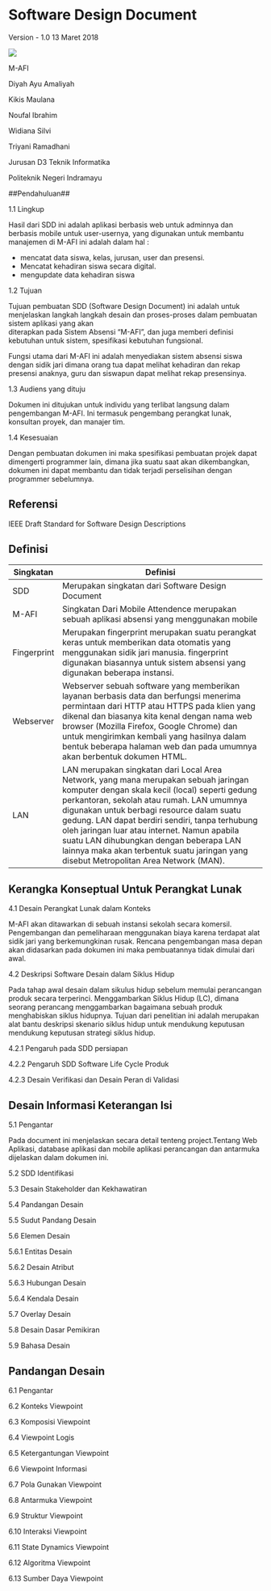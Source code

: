 # Software Design Document  #
Version - 1.0
13 Maret 2018

![](https://image.ibb.co/bJCF0x/POLINDRA.png)

M-AFI

Diyah Ayu Amaliyah


Kikis Maulana

Noufal Ibrahim

Widiana Silvi

Triyani Ramadhani

Jurusan D3 Teknik Informatika

Politeknik Negeri Indramayu


##Pendahuluan##

1.1 Lingkup

Hasil dari SDD ini adalah aplikasi berbasis web untuk adminnya dan berbasis mobile untuk user-usernya,
yang digunakan untuk membantu manajemen di M-AFI ini adalah dalam hal :
- mencatat data siswa, kelas, jurusan, user dan presensi.
- Mencatat kehadiran siswa secara digital.
- mengupdate data kehadiran siswa

1.2 Tujuan

Tujuan  pembuatan  SDD  (Software  Design  Document) ini adalah  untuk  menjelaskan 
langkah  langkah  desain  dan  proses-proses  dalam  pembuatan  sistem  aplikasi  yang  akan  
diterapkan  pada  Sistem  Absensi “M-AFI”,  dan  juga  memberi  definisi  kebutuhan 
untuk sistem, spesifikasi kebutuhan fungsional. 

 Fungsi utama dari M-AFI ini adalah menyediakan sistem absensi siswa dengan sidik jari
dimana orang tua dapat melihat kehadiran dan rekap presensi anaknya, guru dan siswapun 
dapat melihat rekap presensinya.

1.3 Audiens yang dituju

Dokumen ini ditujukan untuk individu yang terlibat langsung dalam pengembangan M-AFI. Ini termasuk pengembang perangkat lunak, konsultan proyek, dan manajer tim.


1.4 Kesesuaian

Dengan pembuatan dokumen ini maka spesifikasi pembuatan projek dapat dimengerti programmer lain, dimana jika suatu saat akan dikembangkan, dokumen ini dapat membantu dan tidak terjadi perselisihan dengan programmer sebelumnya.

## Referensi ##

IEEE Draft Standard for Software Design Descriptions 

## Definisi ##

Singkatan | Definisi 
| ------ | ------ |
| SDD | Merupakan singkatan dari Software Design Document |
| M-AFI | Singkatan Dari Mobile Attendence merupakan sebuah aplikasi absensi yang menggunakan mobile  |
|Fingerprint| Merupakan fingerprint merupakan suatu perangkat keras untuk memberikan data otomatis yang menggunakan sidik jari manusia. fingerprint digunakan biasannya untuk sistem absensi yang digunakan beberapa instansi.|
| Webserver | Webserver sebuah software yang memberikan layanan berbasis data dan berfungsi menerima permintaan dari HTTP atau HTTPS pada klien yang dikenal dan biasanya kita kenal dengan nama web browser (Mozilla Firefox, Google Chrome) dan untuk mengirimkan kembali yang hasilnya dalam bentuk beberapa halaman web dan pada umumnya akan berbentuk dokumen HTML. |
| LAN | LAN merupakan singkatan dari Local Area Network, yang mana merupakan sebuah jaringan komputer dengan skala kecil (local) seperti gedung perkantoran, sekolah atau rumah. LAN umumnya digunakan untuk berbagi resource dalam suatu gedung. LAN dapat berdiri sendiri, tanpa terhubung oleh jaringan luar atau internet. Namun apabila suatu LAN dihubungkan dengan beberapa LAN lainnya maka akan terbentuk suatu jaringan yang disebut Metropolitan Area Network (MAN). |


##  Kerangka Konseptual  Untuk Perangkat Lunak ##

4.1  Desain Perangkat Lunak dalam Konteks

M-AFI akan ditawarkan di sebuah instansi sekolah secara komersil. Pengembangan dan pemeliharaan menggunakan biaya karena terdapat alat sidik jari yang berkemungkinan rusak. Rencana pengembangan masa depan akan didasarkan pada dokumen ini maka pembuatannya tidak dimulai dari awal.  

4.2 Deskripsi Software Desain dalam Siklus Hidup

Pada tahap awal desain dalam sikulus hidup sebelum memulai perancangan produk secara terperinci. Menggambarkan Siklus Hidup (LC), dimana seorang perancang menggambarkan bagaimana sebuah produk menghabiskan siklus hidupnya. Tujuan dari penelitian ini adalah merupakan alat bantu deskripsi skenario siklus hidup untuk mendukung keputusan mendukung keputusan strategi siklus hidup. 

4.2.1 Pengaruh pada SDD persiapan 

4.2.2 Pengaruh SDD Software Life Cycle Produk

4.2.3 Desain Verifikasi dan Desain Peran di Validasi

## Desain Informasi Keterangan Isi ##

5.1 Pengantar

Pada document ini menjelaskan secara detail tenteng project.Tentang Web Aplikasi, database aplikasi dan mobile aplikasi perancangan dan antarmuka dijelaskan dalam dokumen ini.

5.2 SDD Identifikasi



5.3 Desain Stakeholder dan Kekhawatiran  



5.4 Pandangan Desain

5.5 Sudut Pandang Desain

5.6 Elemen Desain

5.6.1 Entitas Desain

5.6.2 Desain Atribut

5.6.3 Hubungan Desain

5.6.4 Kendala Desain

5.7 Overlay Desain

5.8 Desain Dasar Pemikiran

5.9 Bahasa Desain

## Pandangan Desain ##

6.1 Pengantar

6.2 Konteks Viewpoint

6.3 Komposisi Viewpoint

6.4 Viewpoint  Logis

6.5 Ketergantungan Viewpoint

6.6 Viewpoint Informasi

6.7 Pola Gunakan Viewpoint

6.8 Antarmuka Viewpoint

6.9 Struktur Viewpoint

6.10 Interaksi Viewpoint

6.11 State Dynamics Viewpoint

6.12 Algoritma Viewpoint

6.13 Sumber Daya Viewpoint

